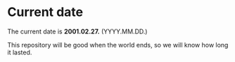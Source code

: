 # Current date

The current date is **2001.02.27.** (YYYY.MM.DD.)

This repository will be good when the world ends, so we will know how long it lasted.